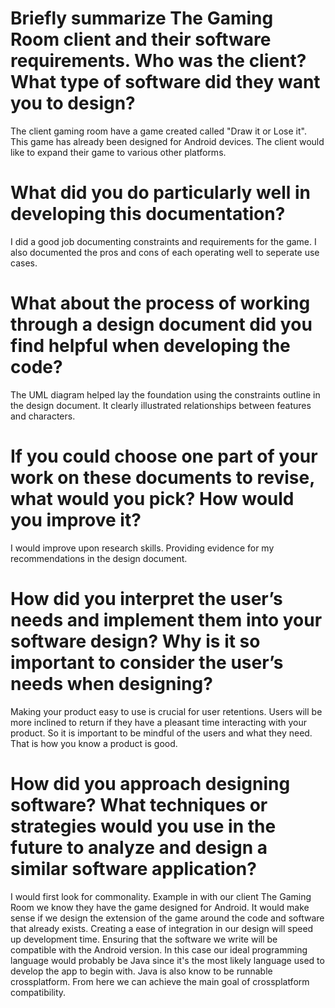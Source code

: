 #   Briefly summarize The Gaming Room client and their software requirements. Who was the client? What type of software did they want you to design?
The client gaming room have a game created called "Draw it or Lose it". This game has already been designed for Android devices. The client would like to expand their game to various other platforms. 
#  What did you do particularly well in developing this documentation?
I did a good job documenting constraints and requirements for the game. I also documented the pros and cons of each operating well to seperate use cases.
#  What about the process of working through a design document did you find helpful when developing the code?
The UML diagram helped lay the foundation using the constraints outline in the design document. It clearly illustrated relationships between features and characters.
#  If you could choose one part of your work on these documents to revise, what would you pick? How would you improve it?
I would improve upon research skills. Providing evidence for my recommendations in the design document.
# How did you interpret the user’s needs and implement them into your software design? Why is it so important to consider the user’s needs when designing?
Making your product easy to use is crucial for user retentions. Users will be more inclined to return if they have a pleasant time interacting with your product. So it is important to be mindful of the users and what they need. That is how you know a product is good.
#  How did you approach designing software? What techniques or strategies would you use in the future to analyze and design a similar software application?
I would first look for commonality. Example in with our client The Gaming Room we know they have the game designed for Android. It would make sense if we design the extension of the game around the code and software that already exists. Creating a ease of integration in our design will speed up development time. Ensuring that the software we write will be compatible with the Android version. In this case our ideal programming language would probably be Java since it's the most likely language used to develop the app to begin with. Java is also know to be runnable crossplatform. From here we can achieve the main goal of crossplatform compatibility.
